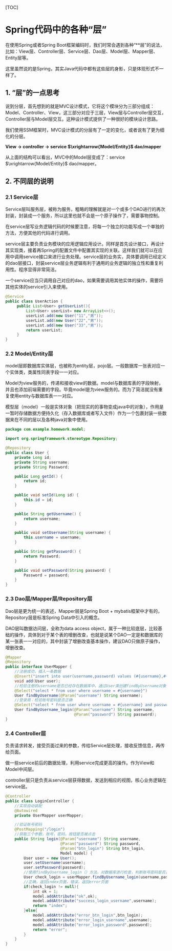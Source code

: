 [TOC]

# Spring代码中的各种“层”

在使用Spring或者Spring Boot框架编码时，我们时常会遇到各种“**层”的说法，比如：View层、Controller层、Service层、Dao层、Model层、Mapper层、Entity层等。

这里虽然说的是Spring，其实Java代码中都有这些层的身影，只是体现形式不一样了。

## 1. “层”的一点思考

说到分层，首先想到的就是MVC设计模式，它将这个模块分为三部分组成：Model、Controller、View，这三部分对应于三层，View层与Controller层交互，Controller层与Model层交互。这种设计模式提供了一种很好的模块设计思路。

我们使用SSM框架时，MVC设计模式的分层有了一定的变化，或者说有了更为细化的分层。

**View $\rightarrow$ controller $\rightarrow$ service  $\xrightarrow{Model/Entity}$ dao/mapper**

从上面的结构可以看出，MVC中的Model层变成了：service $\xrightarrow{Model/Entity}$ dao/mapper。

## 2. 不同层的说明

### 2.1 Service层

Service层叫服务层，被称为服务，粗略的理解就是对一个或多个DAO进行的再次封装，封装成一个服务，所以这里也就不会是一个原子操作了，需要事物控制。

在service层写业务逻辑代码的时候要注意，将每一个独立的功能写成一个单独的方法，方便其他的代码进行调用。

service层主要负责业务模块的应用逻辑应用设计。同样是首先设计接口，再设计其实现类，接着再Spring的配置文件中配置其实现的关联。这样我们就可以在应用中调用service接口来进行业务处理。service层的业务实，具体要调用已经定义的dao层接口，封装service层业务逻辑有利于通用的业务逻辑的独立性和重复利用性。程序显得非常简洁。

一个service应当只调用自己对应的dao，如果需要调用其他实体的操作，需要将其他实体的service引入来使用。

```java
@Service
public class UserAction {
     public List<User> getUserList(){
         List<User> userList= new ArrayList<>();
         userList.add(new User("11","男"));
         userList.add(new User("22","男"));
         userList.add(new User("33","男"));
         return userList;
     }
}
```

### 2.2 Model/Entity层

model层即数据库实体层，也被称为entity层，pojo层。一般数据库一张表对应一个实体类，类属性同表字段一一对应。

Model为view服务的，传递和接收view的数据。model与数据库表的字段映射，并且也添加前端需要的字段。毕竟model是为view服务的。而为了简洁就没有重复使用entity与数据库表一一对应。

模型层（model）一般是实体对象（把现实的的事物变成java中的对象），作用是一暂时存储数据方便持久化（存入数据库或者写入文件）作为一个包裹封装一些数据来在不同的层以及各种java对象中使用。

```java
package com.example.homework.model;

import org.springframework.stereotype.Repository;

@Repository
public class User {
    private Long id;
    private String username;
    private String Password;

    public Long getId() {
        return id;
    }

    public void setId(Long id) {
        this.id = id;
    }

    public String getUsername() {
        return username;
    }

    public void setUsername(String username) {
        this.username = username;
    }

    public String getPassword() {
        return Password;
    }

    public void setPassword(String password) {
        Password = password;
    }
}
```

### 2.3 Dao层/Mapper层/Repository层

Dao层是更为统一的表述，Mapper层是Spring Boot + mybatis框架中才有的，Repository层是标准Spring Data中引入的概念。

DAO层叫数据访问层，全称为data access object，属于一种比较底层，比较基础的操作，具体到对于某个表的增删改查，也就是说某个DAO一定是和数据库的某一张表一一对应的，其中封装了增删改查基本操作，建议DAO只做原子操作，增删改查。

```java
@Mapper
@Repository
public interface UserMapper {
    //注册成功，插入一条数据
    @Insert("insert into user(username,password) values (#{username},#{password})")
    void add(User user);
    //检验注册的username是否已经存在数据库中，通过User类创建findByUsername对象，传进username进行与数据库比较
    @Select("select * from user where username = #{username}")
    User findByUsername(@Param("username") String username);
    //登录用：检验账号密码是否正确
    @Select("select * from user where username = #{username} and password = #{password}")
    User findByUsername_login(@Param("username") String username,
                              @Param("password") String password);
}
```

### 2.4 Controller层

负责请求转发，接受页面过来的参数，传给Service层处理，接收反馈信息，再传给页面。

做一些service前后的数据处理，利用service完成更高的操作。作为View和Model中间层。

controller层只是负责从service层获得数据，发送到相应的视图，核心业务逻辑在service层。

```java
@Controller
public class LoginController {
    //实现自动装配
    @Autowired
    private UserMapper userMapper;

    //验证账号密码
    @PostMapping("/login")
    //获取三个参数，账号，密码，按钮是否被点击
    public String login(@Param("username") String username,
                        @Param("password") String password,
                        @Param("btn_login") String btn_login,
                        Model model) {
        User user = new User();
        user.setUsername(username);
        user.setPassword(password);
        //使用findByUsername_login（）方法，对数据库进行检查，判断账号密码是否正确
        User check_login = userMapper.findByUsername_login(username,password);
        //正确，返回index页面，错误，返回error页面
        if(check_login != null){
            int ok = 1;
            model.addAttribute("ok",ok);
            model.addAttribute("success_login_username",username);
            return "index";
        }else{
            model.addAttribute("error_btn_login",btn_login);
            model.addAttribute("error_login_username",username);
            model.addAttribute("error_login_password",password);
            return "error";
        }
    }
}  
```
